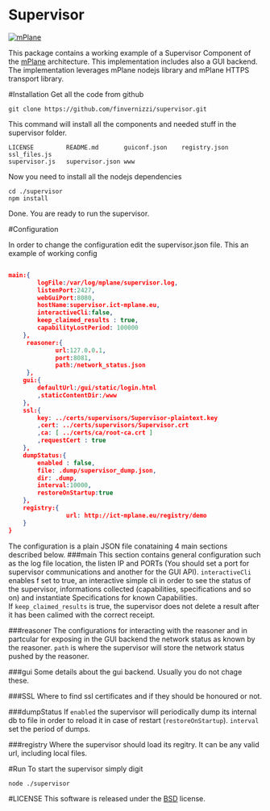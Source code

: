 Supervisor
=================

[![mPlane](http://www.ict-mplane.eu/sites/default/files//public/mplane_final_256x_0.png)](http://www.ict-mplane.eu/)


This package contains a working example of a Supervisor Component of the [mPlane](http://www.ict-mplane.eu/) architecture. This implementation includes also a GUI backend.
The implementation leverages mPlane nodejs library and mPlane HTTPS transport library.

#Installation
Get all the code from github

```git clone https://github.com/finvernizzi/supervisor.git```

This command will install all the components and needed stuff in the supervisor folder.

```
LICENSE         README.md       guiconf.json    registry.json   ssl_files.js    
supervisor.js   supervisor.json www
```

Now you need to install all the nodejs dependencies
```
cd ./supervisor
npm install
```
Done. You are ready to run the supervisor.

    
#Configuration
    
In order to change the configuration edit the supervisor.json file.
This an example of working config

```json

main:{
        logFile:/var/log/mplane/supervisor.log,
        listenPort:2427,
        webGuiPort:8080,
        hostName:supervisor.ict-mplane.eu,
        interactiveCli:false,
        keep_claimed_results : true,
        capabilityLostPeriod: 100000
    },
     reasoner:{
             url:127.0.0.1,
             port:8081,
             path:/network_status.json
     },
    gui:{
        defaultUrl:/gui/static/login.html
        ,staticContentDir:/www
    },
    ssl:{
        key: ../certs/supervisors/Supervisor-plaintext.key
        ,cert: ../certs/supervisors/Supervisor.crt
        ,ca: [ ../certs/ca/root-ca.crt ]
        ,requestCert : true
    },
    dumpStatus:{
        enabled : false,
        file: .dump/supervisor_dump.json,
        dir: .dump,
        interval:10000,
        restoreOnStartup:true
    },
    registry:{
                url: http://ict-mplane.eu/registry/demo
    }
}

```

The configuration is a plain JSON file conataining 4 main sections described below.
###main
This section contains general configuration such as the log file location, the listen IP and PORTs (You should set a port for supervisor communications and another for the GUI API). 
`interactiveCli` enables f set to true, an interactive simple cli in order to see the status of the supervisor, informations collected (capabilities, specifications and so on) and instantiate Specifications for known Capabilities.  
If `keep_claimed_results` is true, the supervisor does not delete a result after it has been calimed with the correct receipt.

###reasoner
The configurations for interacting with the reasoner and in partcular for exposing in the GUI backend the network status as known by the reasoner.
`path` is where the supervisor will store the network status pushed by the reasoner.

###gui
Some details about the gui backend. Usually you do not chage these.

###SSL
Where to find ssl certificates and if they should be honoured or not.

###dumpStatus
If `enabled` the supervisor will periodically dump its internal db to file in order to reload it in case of restart (`restoreOnStartup`). `interval` set the period of dumps.

###registry
Where the supervisor should load its regitry. It can be any valid url, including local files.

#Run
To start the supervisor simply digit
```
node ./supervisor
```

#LICENSE
This software is released under the [BSD](https://en.wikipedia.org/wiki/BSD_licenses#2-clause_license_.28.22Simplified_BSD_License.22_or_.22FreeBSD_License.22.29) license.
